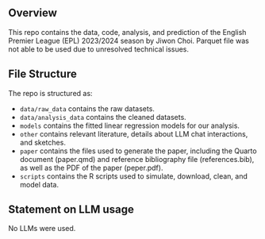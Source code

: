 ## Overview

This repo contains the data, code, analysis, and prediction of the English Premier League (EPL) 2023/2024 season by Jiwon Choi. Parquet file was not able to be used due to unresolved technical issues. 

## File Structure

The repo is structured as:

-   `data/raw_data` contains the raw datasets.
-   `data/analysis_data` contains the cleaned datasets.
-   `models` contains the fitted linear regression models for our analysis. 
-   `other` contains relevant literature, details about LLM chat interactions, and sketches.
-   `paper` contains the files used to generate the paper, including the Quarto document (paper.qmd) and reference bibliography file (references.bib), as well as the PDF of the paper (peper.pdf). 
-   `scripts` contains the R scripts used to simulate, download, clean, and model data.

## Statement on LLM usage

No LLMs were used. 

